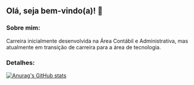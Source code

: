 ## Olá, seja bem-vindo(a)! 👋

### Sobre mim:
Carreira inicialmente desenvolvida na Área Contábil e Administrativa, mas atualmente em transição de carreira para a área de tecnologia. 

### Detalhes: 
[![Anurag's GitHub stats](https://github-readme-stats.vercel.app/api?username=Prisciladurao)](https://github.com/anuraghazra/github-readme-stats)
